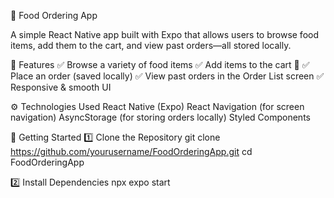 🍔 Food Ordering App

A simple React Native app built with Expo that allows users to browse food items, add them to the cart, and view past orders—all stored locally.

📌 Features
✅ Browse a variety of food items
✅ Add items to the cart 🛒
✅ Place an order (saved locally)
✅ View past orders in the Order List screen
✅ Responsive & smooth UI

⚙️ Technologies Used
React Native (Expo)
React Navigation (for screen navigation)
AsyncStorage (for storing orders locally)
Styled Components


🚀 Getting Started
1️⃣ Clone the Repository
git clone https://github.com/yourusername/FoodOrderingApp.git
cd FoodOrderingApp

2️⃣ Install Dependencies
npx expo start

